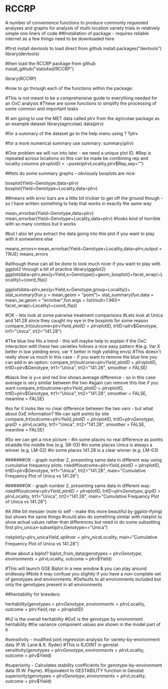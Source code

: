 # RCCRP
A number of convenience functions to produce commonly requested analyses and graphs for analysis of multi-location variety trials in relatively simple one liners of code
##Installation of package - requires reliable internet as a few things need to be downloaded here

#first install devtools to load direct from github
install.packages("devtools")
library(devtools)

#then load the RCCRP package from github
install_github("stats4sd/RCCRP")

library(RCCRP)

#now to go through each of the functions within the package:

#This is not meant to be a comprehensive guide to everything needed for an OxC analysis
#These are some functions to simplify the processing of some common and important tasks 

#I am going to use the MET data called plrv from the agricolae package as an example dataset
library(agricolae)
data(plrv)

#for a summary of the dataset go to the help menu using ?
?plrv

#for a more numerical summary use summary:
summary(plrv)

#One problem we will run into later - we need a unique plot ID.
#Rep is repeated across locations so this can be made be combining rep and locality columns
plrv$plotID<-paste(plrv$Locality,plrv$Rep,sep="")

##lets do some summary graphs - obviously boxplots are nice:

boxplot(Yield~Genotype,data=plrv)
boxplot(Yield~Genotype+Locality,data=plrv)

##means with error bars are a little bit trickier to get off the ground though - so I have written something to help that works in exactly the same way

mean_errorbar(Yield~Genotype,data=plrv)
mean_errorbar(Yield~Genotype+Locality,data=plrv)
#looks kind of horrible with so many combos but it works

#but I also let you extract the data going into this plot if you want to play with it somewhere else

means_errors<-mean_errorbar(Yield~Genotype+Locality,data=plrv,output = TRUE)
means_errors

#although these can all be done to look much nicer if you want to play with ggplot2 through a bit of practice
library(ggplot2)
ggplot(data=plrv,aes(y=Yield,x=Genotype))+geom_boxplot()+facet_wrap(~Locality)+coord_flip()

ggplot(data=plrv,aes(y=Yield,x=Genotype,group=Locality))+
  stat_summary(fun.y = mean,geom = "point")+
  stat_summary(fun.data = mean_se,geom = "errorbar",fun.args = list(mult=1.96))+
  facet_wrap(~Locality)+coord_flip()



#OK - lets look at some pairwise treatment comparisons
#Lets look at Unica and 141.28 since they caught my eye in the boxplots for some reason
compare_trt(outcome=plrv$Yield,
            plotID=plrv$plotID,
            trtID=plrv$Genotype,
            trt1="Unica",
            trt2="141.28")

#The blue line fits a trend  - this will maybe help to explain if the OxC interaction with these two varieties follows a nice easy pattern
#(e.g. Var X better in low yielding envs, var Y better in high yielding envs)
#This doesn't really show us much in this case - if you want to remove the blue line you can add in an option:
compare_trt(outcome=plrv$Yield,
            plotID=plrv$plotID,
            trtID=plrv$Genotype,
            trt1="Unica",
            trt2="141.28",
            smoother = FALSE)


#black line is y=x and red line shows average difference - so in this case average is very similar between the two
#again can remove this line if you want 
compare_trt(outcome=plrv$Yield,
            plotID=plrv$plotID,
            trtID=plrv$Genotype,
            trt1="Unica",
            trt2="141.28",
            smoother = FALSE,
            meanline = FALSE)

#so far it looks like no clear difference between the two vars - but what about GxE information? We can split points by site
compare_trt(outcome=plrv$Yield,
            plotID=plrv$plotID,
            trtID=plrv$Genotype,
            grpID=plrv$Locality,
            trt1="Unica",
            trt2="141.28",
            smoother = FALSE,
            meanline = FALSE)

#So we can get a nice picture -
#in some places no real difference as points straddle the middle line (e.g. SR-03)
#in some places Unica is always a winner (e.g. LM-02)
#in some places 141.28 is a clear winner (e.g. LM-03)


#######OK - graph number 2, presenting same data in different way using cumulative frequency plots:
riskdiff(outcome=plrv$Yield,
         plotID=plrv$plotID,
         trtID=plrv$Genotype,
         trt1="Unica",
         trt2="141.28",
         main="Cumulative Frequency Plot of Unica vs 141.28")

#######OK - graph number 2, presenting same data in different way:
riskdiff(outcome=plrv$Yield,
         plotID=plrv$plotID,
         trtID=plrv$Genotype,
         grpID=plrv$Locality,
         trt1="Unica",
         trt2="141.28",
         main="Cumulative Frequency Plot of Unica vs 141.28")

#A little bit messier (note to self - make this more beautiful by ggplot-ifying) but shows the same things
#could also do something similar with riskplot to show actual values rather than differences but need to do some subsetting first
plrv_unica<-subset(plrv,Genotype=="Unica")

riskplot(y=plrv_unica$Yield,
         splitvar=plrv_unica$Locality,
         main="Cumulative Frequency Plot of Unica vs 141.28")


#how about a biplot?
biplot_from_data(genotypes = plrv$Genotype,
                 environments = plrv$Locality,
                 outcome = plrv$Yield)

#This will launch GGE Biplot in a new window & you can play around endlessly
#Note it may confuse you slightly if you have a non-complete set of genotypes and environments.
#Defaults to all environments included but only the genotypes present in all environments


##heritability for breeders:

heritability(genotypes = plrv$Genotype,
             environments = plrv$Locality,
             outcome = plrv$Yield,
             rep=plrv$plotID)

#h2 is the overall heritability
#GxE is the genotype by environment heritability
#the variance component values are shown in the model part of it


#sensitivity -  modified joint regression analysis for variety-by-environment data (P.W. Lane & K. Ryder)
#This is RJOINT in genstat
sensitivity(genotypes = plrv$Genotype,
             environments = plrv$Locality,
             outcome = plrv$Yield)

#superiority -   Calculates stability coefficients for genotype-by-environment data (R.W. Payne).
#Equivalent to GESTABILITY function in Genstat
superiority(genotypes = plrv$Genotype,
            environments = plrv$Locality,
            outcome = plrv$Yield)







